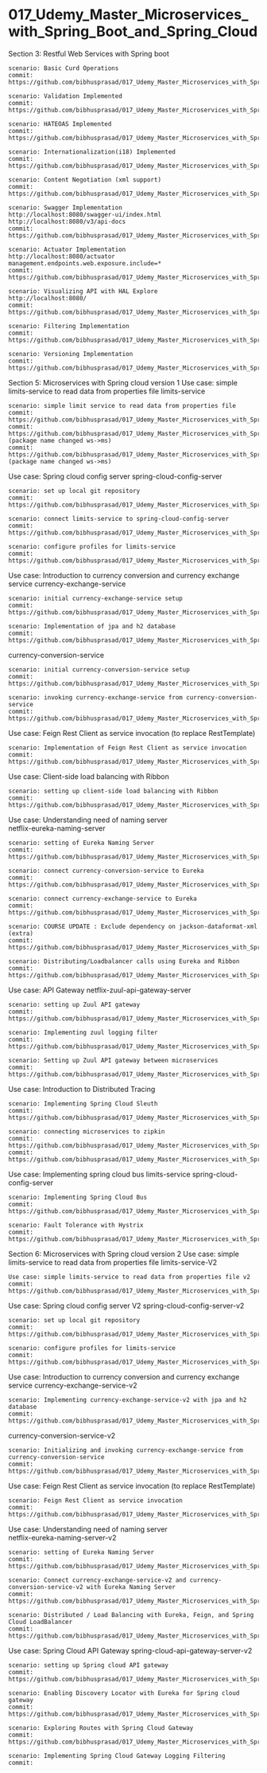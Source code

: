 # 017_Udemy_Master_Microservices_with_Spring_Boot_and_Spring_Cloud

Section 3: Restful Web Services with Spring boot
	
	scenario: Basic Curd Operations
	commit: https://github.com/bibhusprasad/017_Udemy_Master_Microservices_with_Spring_Boot_and_Spring_Cloud/commit/eb9809487afcbbb3a0155eeb464e19f8b11a388b
	
	scenario: Validation Implemented
	commit: https://github.com/bibhusprasad/017_Udemy_Master_Microservices_with_Spring_Boot_and_Spring_Cloud/commit/de4240a78dad2f3288a060f14135d25ae967036a

	scenario: HATEOAS Implemented
	commit: https://github.com/bibhusprasad/017_Udemy_Master_Microservices_with_Spring_Boot_and_Spring_Cloud/commit/da9b0f96359aa0cba6c93952bb9b73dbeb84ed29
	
	scenario: Internationalization(i18) Implemented
	commit: https://github.com/bibhusprasad/017_Udemy_Master_Microservices_with_Spring_Boot_and_Spring_Cloud/commit/32243f7e76a1ff1893a622b12ff6528811237ffb
	
	scenario: Content Negotiation (xml support)
	commit: https://github.com/bibhusprasad/017_Udemy_Master_Microservices_with_Spring_Boot_and_Spring_Cloud/commit/e9d044a3f11ab95098296e588687750a3b841f21
	
	scenario: Swagger Implementation
	http://localhost:8080/swagger-ui/index.html
	http://localhost:8080/v3/api-docs
	commit: https://github.com/bibhusprasad/017_Udemy_Master_Microservices_with_Spring_Boot_and_Spring_Cloud/commit/168ded511dcaaee02bd668f0357af844fcb0692f
	
	scenario: Actuator Implementation
	http://localhost:8080/actuator
	management.endpoints.web.exposure.include=*
	commit: https://github.com/bibhusprasad/017_Udemy_Master_Microservices_with_Spring_Boot_and_Spring_Cloud/commit/d4c681203633f3520680cbdf9c3f4c2671b486f8
	
	scenario: Visualizing API with HAL Explore
	http://localhost:8080/
	commit: https://github.com/bibhusprasad/017_Udemy_Master_Microservices_with_Spring_Boot_and_Spring_Cloud/commit/15e5c29254c3fceaa7960df546410f45fbf67ccf
	
	scenario: Filtering Implementation
	commit: https://github.com/bibhusprasad/017_Udemy_Master_Microservices_with_Spring_Boot_and_Spring_Cloud/commit/93a10db21e3fc83302d01062e2a239729e213fa5
	
	scenario: Versioning Implementation
	commit: https://github.com/bibhusprasad/017_Udemy_Master_Microservices_with_Spring_Boot_and_Spring_Cloud/commit/c2e7bef315659d6cd53e9dbdba09045d712c2568
	
Section 5: Microservices with Spring cloud version 1
Use case: simple limits-service to read data from properties file
limits-service

	scenario: simple limit service to read data from properties file
	commit: https://github.com/bibhusprasad/017_Udemy_Master_Microservices_with_Spring_Boot_and_Spring_Cloud/commit/7ad41139e5ee50ba9fb7ca8085cc03848fc98dd2
	commit: https://github.com/bibhusprasad/017_Udemy_Master_Microservices_with_Spring_Boot_and_Spring_Cloud/commit/c762cfedb75aa753bf4b2a3ba38452808ae8ede4 (package name changed ws->ms)
	commit: https://github.com/bibhusprasad/017_Udemy_Master_Microservices_with_Spring_Boot_and_Spring_Cloud/commit/486635df0aa86d9826640c0e1e1507a69382f03d (package name changed ws->ms)
	
Use case: Spring cloud config server
spring-cloud-config-server

	scenario: set up local git repository
	commit: https://github.com/bibhusprasad/017_Udemy_Master_Microservices_with_Spring_Boot_and_Spring_Cloud/commit/5cb10cc70d36e46581345e6fb15bb3f1d72483fa
	
	scenario: connect limits-service to spring-cloud-config-server
	commit: https://github.com/bibhusprasad/017_Udemy_Master_Microservices_with_Spring_Boot_and_Spring_Cloud/commit/7dbaa180e8d057855ff6f9ef3a9aef99b48c6ceb
	
	scenario: configure profiles for limits-service
	commit: https://github.com/bibhusprasad/017_Udemy_Master_Microservices_with_Spring_Boot_and_Spring_Cloud/commit/2bfdcf48fe5645273912db400e8efb5b220d1416
	
Use case: Introduction to currency conversion and currency exchange service
currency-exchange-service

	scenario: initial currency-exchange-service setup
	commit: https://github.com/bibhusprasad/017_Udemy_Master_Microservices_with_Spring_Boot_and_Spring_Cloud/commit/9820d7b21fdc57c2973789aea260f61f586e07c1
	
	scenario: Implementation of jpa and h2 database
	commit: https://github.com/bibhusprasad/017_Udemy_Master_Microservices_with_Spring_Boot_and_Spring_Cloud/commit/052ccde26cb60b82e8b43196dd31ab8e46ae6ea0
	
currency-conversion-service

	scenario: initial currency-conversion-service setup
	commit: https://github.com/bibhusprasad/017_Udemy_Master_Microservices_with_Spring_Boot_and_Spring_Cloud/commit/11509cc33d112c6abda1292e066785f99c24db05
	
	scenario: invoking currency-exchange-service from currency-conversion-service
	commit: https://github.com/bibhusprasad/017_Udemy_Master_Microservices_with_Spring_Boot_and_Spring_Cloud/commit/2eb1b8fe9f6b2990568c7fb74f90dac6a2faca3f
	
Use case: Feign Rest Client	as service invocation (to replace RestTemplate)

	scenario: Implementation of Feign Rest Client as service invocation
	commit: https://github.com/bibhusprasad/017_Udemy_Master_Microservices_with_Spring_Boot_and_Spring_Cloud/commit/072221848f13f282ef5737eaa8024b1eca697188
	
Use case: Client-side load balancing with Ribbon
	
	scenario: setting up client-side load balancing with Ribbon
	commit: https://github.com/bibhusprasad/017_Udemy_Master_Microservices_with_Spring_Boot_and_Spring_Cloud/commit/22c3b8010fee403f980e5e7afaba3c5317325fc0
	
Use case: Understanding need of naming server	
netflix-eureka-naming-server

	scenario: setting of Eureka Naming Server
	commit: https://github.com/bibhusprasad/017_Udemy_Master_Microservices_with_Spring_Boot_and_Spring_Cloud/commit/4cf64c89224860518d0ae7601c49e803bcfe33ed
	
	scenario: connect currency-conversion-service to Eureka
	commit: https://github.com/bibhusprasad/017_Udemy_Master_Microservices_with_Spring_Boot_and_Spring_Cloud/commit/c61fb7242aaf385cac02a3cfa8a57e694f3e4c3b
	
	scenario: connect currency-exchange-service to Eureka
	commit: https://github.com/bibhusprasad/017_Udemy_Master_Microservices_with_Spring_Boot_and_Spring_Cloud/commit/5e85d8bee9af18c7c95d6389ef0d755f88289264
	
	scenario: COURSE UPDATE : Exclude dependency on jackson-dataformat-xml (extra)
	commit: https://github.com/bibhusprasad/017_Udemy_Master_Microservices_with_Spring_Boot_and_Spring_Cloud/commit/e27f05a01f29c3648b3996eb0ff49859a88251e4
	
	scenario: Distributing/Loadbalancer calls using Eureka and Ribbon
	commit: https://github.com/bibhusprasad/017_Udemy_Master_Microservices_with_Spring_Boot_and_Spring_Cloud/commit/259d3f05df4f9283400625e0a9846b536de3f904

Use case: API Gateway
netflix-zuul-api-gateway-server

	scenario: setting up Zuul API gateway
	commit: https://github.com/bibhusprasad/017_Udemy_Master_Microservices_with_Spring_Boot_and_Spring_Cloud/commit/fd80117d2e01c3a312a452709c7b76cb7cb2f8cc
	
	scenario: Implementing zuul logging filter
	commit: https://github.com/bibhusprasad/017_Udemy_Master_Microservices_with_Spring_Boot_and_Spring_Cloud/commit/9f40eedd93718dfe7f4ab21054f3e87d8825f22d
	
	scenario: Setting up Zuul API gateway between microservices
	commit: https://github.com/bibhusprasad/017_Udemy_Master_Microservices_with_Spring_Boot_and_Spring_Cloud/commit/094c567751109cea464344f39f0a655eece5064b
	
Use case: Introduction to Distributed Tracing

	scenario: Implementing Spring Cloud Sleuth
	commit: https://github.com/bibhusprasad/017_Udemy_Master_Microservices_with_Spring_Boot_and_Spring_Cloud/commit/03a2d5955d074429a09a862b36c3ef22a1cebd05
	
	scenario: connecting microservices to zipkin
	commit: https://github.com/bibhusprasad/017_Udemy_Master_Microservices_with_Spring_Boot_and_Spring_Cloud/commit/4695e71a18a0bd98666ff8428361208c156931ed
	commit: https://github.com/bibhusprasad/017_Udemy_Master_Microservices_with_Spring_Boot_and_Spring_Cloud/commit/acb5d975bba1064ca83e1396f9f1c47ebd2157b9
	
Use case: Implementing spring cloud bus
limits-service
spring-cloud-config-server

	scenario: Implementing Spring Cloud Bus
	commit: https://github.com/bibhusprasad/017_Udemy_Master_Microservices_with_Spring_Boot_and_Spring_Cloud/commit/91ab04eb3352b66f95b7be86759fca504b9542d8
	
	scenario: Fault Tolerance with Hystrix
	commit: https://github.com/bibhusprasad/017_Udemy_Master_Microservices_with_Spring_Boot_and_Spring_Cloud/commit/ba163fa4b2f95c21dc1a05b177bad231f1943d53
	
Section 6: Microservices with Spring cloud version 2
Use case: simple limits-service to read data from properties file
limits-service-V2

	Use case: simple limits-service to read data from properties file v2
	commit: https://github.com/bibhusprasad/017_Udemy_Master_Microservices_with_Spring_Boot_and_Spring_Cloud/commit/d8c6fc7017d321550feea8378a4403072fb270d8
	
Use case: Spring cloud config server V2
spring-cloud-config-server-v2	
	
	scenario: set up local git repository
	commit: https://github.com/bibhusprasad/017_Udemy_Master_Microservices_with_Spring_Boot_and_Spring_Cloud/commit/991bce8fccd70534ff8508bf4422e9eac0d8906d
	
	scenario: configure profiles for limits-service
	commit: https://github.com/bibhusprasad/017_Udemy_Master_Microservices_with_Spring_Boot_and_Spring_Cloud/commit/98030504b380d3f5fff7ff3a6bb5ac3f03eecbde
	
Use case: Introduction to currency conversion and currency exchange service
currency-exchange-service-v2

	scenario: Implementing currency-exchange-service-v2 with jpa and h2 database
	commit: https://github.com/bibhusprasad/017_Udemy_Master_Microservices_with_Spring_Boot_and_Spring_Cloud/commit/2ba3da6ecd6ad22e3a6ad0b05fc971a930dd83e2
	
currency-conversion-service-v2

	scenario: Initializing and invoking currency-exchange-service from currency-conversion-service
	commit: https://github.com/bibhusprasad/017_Udemy_Master_Microservices_with_Spring_Boot_and_Spring_Cloud/commit/49c4976dbff939ce38b0a46cea9bee31d9809e4b
	
Use case: Feign Rest Client	as service invocation (to replace RestTemplate)
	
	scenario: Feign Rest Client	as service invocation
	commit: https://github.com/bibhusprasad/017_Udemy_Master_Microservices_with_Spring_Boot_and_Spring_Cloud/commit/ca40a2fc7f4f7f1dd6709b3b383affed445d239e
	
Use case: Understanding need of naming server	
netflix-eureka-naming-server-v2
	
	scenario: setting of Eureka Naming Server
	commit: https://github.com/bibhusprasad/017_Udemy_Master_Microservices_with_Spring_Boot_and_Spring_Cloud/commit/25c16e3f52cbc78f7c8322057a98e8c3dd86925b
	
	scenario: Connect currency-exchange-service-v2 and currency-conversion-service-v2 with Eureka Naming Server
	commit: https://github.com/bibhusprasad/017_Udemy_Master_Microservices_with_Spring_Boot_and_Spring_Cloud/commit/f28b4b24aaf08cc3a620b0a6ad71cd2d5ac60045

	scenario: Distributed / Load Balancing with Eureka, Feign, and Spring Cloud LoadBalancer
	commit: https://github.com/bibhusprasad/017_Udemy_Master_Microservices_with_Spring_Boot_and_Spring_Cloud/commit/425bf9a4c7037ea497cb89604403a2f065143993
	
Use case: Spring Cloud API Gateway
spring-cloud-api-gateway-server-v2

	scenario: setting up Spring cloud API gateway
	commit: https://github.com/bibhusprasad/017_Udemy_Master_Microservices_with_Spring_Boot_and_Spring_Cloud/commit/339ad2282c67ed84392fb8f05a72bbde73d28295
	
	scenario: Enabling Discovery Locator with Eureka for Spring cloud gateway
	commit: https://github.com/bibhusprasad/017_Udemy_Master_Microservices_with_Spring_Boot_and_Spring_Cloud/commit/90d4b2c6e402f5c33df4212576d7c36c2369faad
	
	scenario: Exploring Routes with Spring Cloud Gateway
	commit: https://github.com/bibhusprasad/017_Udemy_Master_Microservices_with_Spring_Boot_and_Spring_Cloud/commit/dd0c721ab1fc443e2c43b54ef473436813339f4e
	
	scenario: Implementing Spring Cloud Gateway Logging Filtering
	commit: 
	
	